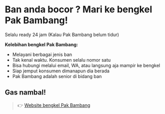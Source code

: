 # Ban anda bocor ? Mari ke bengkel Pak Bambang! 

Selalu ready 24 jam (Kalau Pak Bambang belum tidur)

**Kelebihan bengkel Pak Bambang:**
- Melayani berbagai jenis ban
- Tak kenal waktu. Konsumen selalu nomor satu
- Bisa hubungi melalui email, WA, atau langsung aja mampir ke bengkel
- Siap jemput konsumen dimanapun dia berada
- Pak Bambang adalah senior di bidang ban


## Gas nambal!
> 👉 [Website bengkel Pak Bambang](https://farrelad.github.io/Tambal-Ban-Pak-Bambang/)